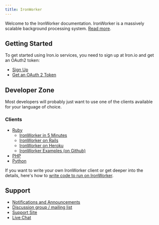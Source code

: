 ```yaml
---
title: IronWorker
---
```


Welcome to the IronWorker documentation. IronWorker is a massively scalable background processing system. [Read more](http://www.iron.io/products/worker).

## Getting Started

To get started using Iron.io services, you need to sign up at Iron.io and get an OAuth2 token:

* [Sign Up](http://www.iron.io)
* [Get an OAuth 2 Token](http://hud.iron.io/tokens)

## Developer Zone

Most developers will probably just want to use one of the clients available for your language of choice.

### Clients

* [Ruby](/worker/ruby)
  * [IronWorker in 5 Minutes](/worker/ruby/getting-started/ironworker-in-5-minutes)
  * [IronWorker on Rails](/worker/ruby/getting-started/ironworker-on-rails)
  * [IronWorker on Heroku](/worker/ruby/getting-started/ironworker-on-heroku)
  * [IronWorker Examples (on Github)](https://github.com/iron-io/iron_worker_examples/tree/master/ruby)
* [PHP](/worker/php)
* [Python](/worker/python)

If you want to write your own IronWorker client or get deeper into the details, here's how to [write code to run on IronWorker](/worker/api/running-code-on-ironworker).

## Support

* [Notifications and Announcements](https://plus.google.com/113102494747591798552/posts)
* [Discussion group / mailing list](http://groups.google.com/group/ironworker-users)
* [Support Site](http://iron.assistly.com)
* [Live Chat](http://www.hipchat.com/gNWgTiqIC)

